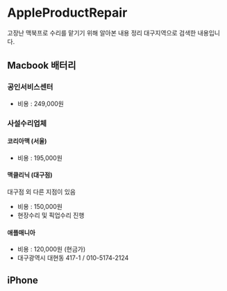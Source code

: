 # AppleProductRepair
고장난 맥북프로 수리를 맡기기 위해 알아본 내용 정리
대구지역으로 검색한 내용입니다.

## Macbook 배터리
### 공인서비스센터
* 비용 : 249,000원

### 사설수리업체
#### 코리아맥 (서울)
* 비용 : 195,000원

#### 맥클리닉 (대구점)
대구점 외 다른 지점이 있음
* 비용 : 150,000원
* 현장수리 및 픽업수리 진행

#### 애플매니아
* 비용 : 120,000원 (현금가)
* 대구광역시 대현동 417-1 / 010-5174-2124

## iPhone

